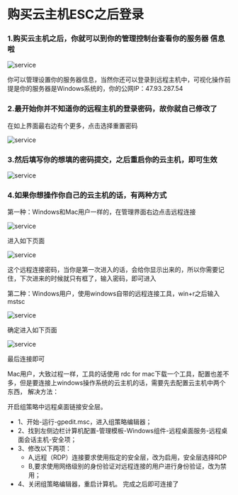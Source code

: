 # 购买云主机ESC之后登录

### 1.购买云主机之后，你就可以到你的管理控制台查看你的服务器 信息啦

![service](/work/Service/Service15.png)

你可以管理设置你的服务器信息，当然你还可以登录到远程主机中，可视化操作前提是你的服务器是Windows系统的，你的公网IP：47.93.287.54

### 2.最开始你并不知道你的远程主机的登录密码，故你就自己修改了
在如上界面最右边有个更多，点击选择重置密码

![service](/work/Service/Service16.png)

### 3.然后填写你的想填的密码提交，之后重启你的云主机，即可生效

![service](/work/Service/Service17.png)

### 4.如果你想操作你自己的云主机的话，有两种方式
第一种：Windows和Mac用户一样的，在管理界面右边点击远程连接

![service](/work/Service/Service18.png)

进入如下页面

![service](/work/Service/Service19.png)

这个远程连接密码，当你是第一次进入的话，会给你显示出来的，所以你需要记住，下次进来的时候就只有框了，输入密码，即可进入

第二种：Windows用户，使用windows自带的远程连接工具，win+r之后输入mstsc

![service](/work/Service/Service20.png)

确定进入如下页面

![service](/work/Service/Service21.png)

最后连接即可

Mac用户，大致过程一样，工具的话使用 rdc for mac下载一个工具，配置也差不多，但是要连接上windows操作系统的云主机的话，需要先去配置云主机中两个东西，
解决方法：

开启组策略中远程桌面链接安全层。

- 1、开始-运行-gpedit.msc，进入组策略编辑器；
- 2、找到左侧边栏计算机配置-管理模板-Windows组件-远程桌面服务-远程桌面会话主机-安全项；
- 3、修改以下两项：
    - A,远程（RDP）连接要求使用指定的安全层，改为启用，安全层选择RDP
    - B,要求使用网络级别的身份验证对远程连接的用户进行身份验证，改为禁用；
- 4、关闭组策略编辑器，重启计算机。
完成之后即可连接了